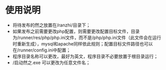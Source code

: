 # 使用说明

 * 将待发布的然之放置在/ranzhi/目录下；
 * 如果发布之前需要更改php配置，则需要更改配置目标文件，目录为/runner/res/php/php.ini文件，而不是/php/php.ini文件（此文件会在运行时重新生成），mysql和apache同样依此规则；配置目标文件路径也可以在/runner/config.ini中配置；
 * 程序目录名称可以更改，最好为英文，程序目录不必要放置于根目录运行；
 * /启动然之.exe 可以更改为任意文件名；
